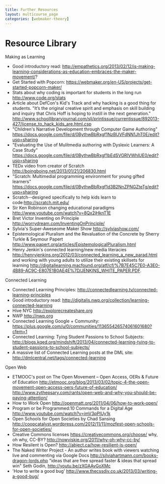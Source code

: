 ```yaml
---
title: Further Resources
layout: multicourse_page
categories: [webmaker-theory]
---
```


# Resource Library

Making as Learning

* Good introductory read: http://empathetics.org/2013/02/12/is-making-learning-considerations-as-education-embraces-the-maker-movement/?
* Get Started with Popcorn: https://webmaker.org/en-US/projects/get-started-popcorn-maker/
* Stats about why coding is important for students in the long run http://www.code.org/stats
* Article about DefCon's Kid's Track and why hacking is a good thing for students. "It’s the original creative spirit and emphasis on skill  building and  inquiry that Chris Hoff is hoping to instill in the next  generation." http://www.schoollibraryjournal.com/slj/printissue/currentissue/892013-427/license_to_hack_kids_are.html.csp
* "Children's Narrative Development through Computer Game Authoring" https://docs.google.com/file/d/0BythwBbRxgf1NzBUVFdNN1JhT0E/edit?usp=sharing
* "Evaluating the Use of Mulitmedia authoring with Dyslexic Learners: A Case Study" https://docs.google.com/file/d/0BythwBbRxgf1bEdSVGRlVWhlUE0/edit?usp=sharing
* TEDx video from creator of Scratch http://boingboing.net/2013/01/21/206830.html
* "Scratch: Multimedial programming environment for young gifted learners" https://docs.google.com/file/d/0BythwBbRxgf1d3B2NnZPNGZteTg/edit?usp=sharing
* Scratch--designed specifically to help kids learn to code:http://scratch.mit.edu/
* Sir Ken Robinson changing educational paradigms http://www.youtube.com/watch?v=8Qx2iHknT1E
* Bret Victor Inventing on Principle http://worrydream.com/InventingOnPrinciple/
* Sylvia's Super-Aweseome Maker Show http://sylviashow.com/
* Epistemological Pluralism and the Revaluation of the Concrete by Sherry Turkle & Seymour Papert http://www.papert.org/articles/EpistemologicalPluralism.html
* Henry Jenkin's connected learning/new media literacies http://henryjenkins.org/2012/03/connected_learning_a_new_parad.html and working with young adults to utilize their existing skillsets for learning http://digitallearning.macfound.org/atf/cf/%7B7E45C7E0-A3E0-4B89-AC9C-E807E1B0AE4E%7D/JENKINS_WHITE_PAPER.PDF.

Connected Learning

* Connected Learning Principles: http://connectedlearning.tv/connected-learning-principles
* Good introductory read: http://digitalis.nwp.org/collection/learning-connected-learning
* Hive NYC http://explorecreateshare.org
* NWP http://nwp.org
* Connected Learning Google + Community: https://plus.google.com/u/0/communities/113655426574061601680?cfem=1
* Connected Learning: Tying Student Passions to School Subjects: http://blogs.kqed.org/mindshift/2013/04/connected-learning-tying-to-student-passions-to-school-subjects/
* A massive list of Connected Learning posts at the DML site: http://dmlcentral.net/tags/connected-learning

Open Web

* ETMOOC's post on The Open Movement – Open Access, OERs & Future of Education http://etmooc.org/blog/2013/03/02/topic-4-the-open-movement-open-access-oers-future-of-education/
http://www.zythepsary.com/rants/open-web-and-why-you-should-be-paying-attention/
* How to Work Open http://openmatt.org/2011/04/06/how-to-work-open/
* Program or be Programmed:10 Commands for a Digital Age http://www.youtube.com/watch?v=imV3pPIUy1k
* Open Schools for Open Societies by Chad Sansing http://coopcatalyst.wordpress.com/2012/11/11/mozfest-open-schools-for-open-societies/
* Creative Commons licenses https://creativecommons.org/choose/
why, oh why, CC-BY? http://nowviskie.org/2011/why-oh-why-cc-by/
* How Resilent is Open? http://abject.ca/how-resilient-is-open/
* The Naked Writer Project - An author writes book with viewers watching live and commenting via Google Docs
http://silviahartmann.com/books-dragon-lords.php
"ideas that are free spread faster & ideas that spread win" Seth Godin, http://youtu.be/zXGAAvGoXMc
* 'How to write a good bug'  http://www.thecssdiv.co.uk/2013/03/writing-a-good-bug/

